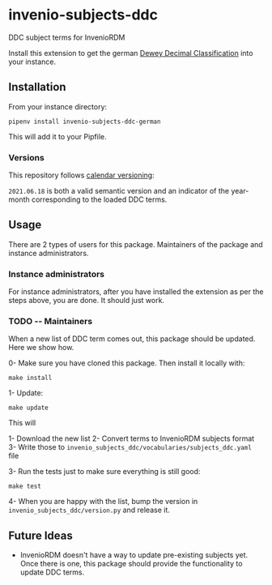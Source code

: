 # invenio-subjects-ddc

DDC subject terms for InvenioRDM

Install this extension to get the german [Dewey Decimal Classification](https://www.dnb.de/ddcuebersichten) into your instance.

## Installation

From your instance directory:

    pipenv install invenio-subjects-ddc-german

This will add it to your Pipfile.

### Versions

This repository follows [calendar versioning](https://calver.org/):

`2021.06.18` is both a valid semantic version and an indicator of the year-month corresponding to the loaded DDC terms.


## Usage

There are 2 types of users for this package. Maintainers of the package and instance administrators.

### Instance administrators

For instance administrators, after you have installed the extension as per the steps above, you are done. It should just work.

### TODO -- Maintainers

When a new list of DDC term comes out, this package should be updated. Here we show how.

0- Make sure you have cloned this package. Then install it locally with:

    make install

1- Update:

    make update

   This will

   1- Download the new list
   2- Convert terms to InvenioRDM subjects format
   3- Write those to `invenio_subjects_ddc/vocabularies/subjects_ddc.yaml` file

3- Run the tests just to make sure everything is still good:

    make test

4- When you are happy with the list, bump the version in `invenio_subjects_ddc/version.py` and release it.


## Future Ideas

- InvenioRDM doesn't have a way to update pre-existing subjects yet. Once there is one,
  this package should provide the functionality to update DDC terms.
